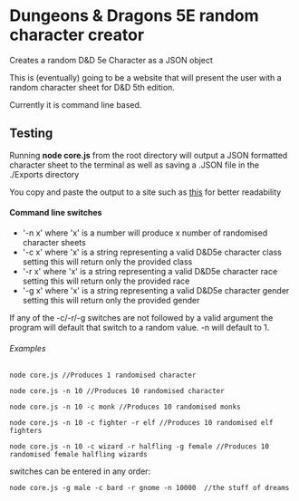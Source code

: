 # Dungeons & Dragons 5E random character creator
Creates a random D&amp;D 5e Character as a JSON object

This is (eventually) going to be a website that will present the user with a random character sheet for D&D 5th edition.

Currently it is command line based.

## Testing

Running **node core.js** from the root directory will output a JSON formatted character sheet to the terminal as well as saving a .JSON file in the ./Exports directory

You copy and paste the output to a site such as [this](http://jsonviewer.stack.hu/) for better readability

#### Command line switches

* '-n x' where 'x' is a number will produce x number of randomised character sheets
* '-c x' where 'x' is a string representing a valid D&D5e character class setting this will return only the provided class
* '-r x' where 'x' is a string representing a valid D&D5e character race setting this will return only the provided race
* '-g x' where 'x' is a string representing a valid D&D5e character gender setting this will return only the provided gender

If any of the -c/-r/-g switches are not followed by a valid argument the program will default that switch to a random value. -n will default to 1.

###### Examples
```
node core.js //Produces 1 randomised character
```
```
node core.js -n 10 //Produces 10 randomised character
```
```
node core.js -n 10 -c monk //Produces 10 randomised monks
```
```
node core.js -n 10 -c fighter -r elf //Produces 10 randomised elf fighters
```
```
node core.js -n 10 -c wizard -r halfling -g female //Produces 10 randomised female halfling wizards
```

switches can be entered in any order:
```
node core.js -g male -c bard -r gnome -n 10000  //the stuff of dreams
```
